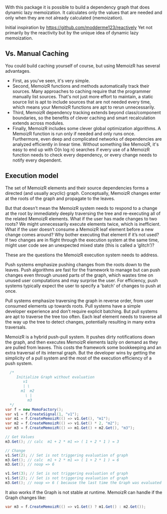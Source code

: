 With this package it is possible to build a dependency graph that does dynamic lazy memoization. 
It calculates only the values that are needed and only when they are not already calculated (memoization).

Initial inspiration by https://github.com/modderme123/reactively
Yet not primarily by the reactivity but by the unique idea of dynamic lazy memoization.

## Vs. Manual Caching
You could build caching yourself of course, but using MemoizR has several advantages.

- First, as you've seen, it's very simple.
- Second, MemoizR functions and methods automatically track their sources. Many approaches to caching require that the programmer manually list sources. That's not just more effort to maintain, a static source list is apt to include sources that are not needed every time, which means your MemoizR functions are apt to rerun unnecessarily.
- Third, MemoizR dependency tracking extends beyond class/component boundaries, so the benefits of clever caching and smart recalculation extends across modules.
- Finally, MemoizR includes some clever global optimization algorithms. A MemoizR function is run only if needed and only runs once. Furthermore, even deep and complicated networks of dependencies are analyzed efficiently in linear time. Without something like MemoizR, it's easy to end up with O(n log n) searches if every use of a MemoizR function needs to check every dependency, or every change needs to notify every dependent.

## Execution model

The set of MemoizR elements and their source dependencies forms a directed (and usually acyclic) graph. Conceptually, MemoizR changes enter at the roots of the graph and propagate to the leaves.

But that doesn’t mean the MemoizR system needs to respond to a change at the root by immediately deeply traversing the tree and re-executing all of the related MemoizR elements. What if the user has made changes to two roots? We might unnecessarily execute elements twice, which is inefficient. What if the user doesn’t consume a MemoizR leaf element before a new change comes around? Why bother executing that element if it’s not used? If two changes are in flight through the execution system at the same time, might user code see an unexpected mixed state (this is called a ‘glitch’)?

These are the questions the MemoizR execution system needs to address.

Push systems emphasize pushing changes from the roots down to the leaves. Push algorithms are fast for the framework to manage but can push changes even through unused parts of the graph, which wastes time on unused user computations and may surprise the user. For efficiency, push systems typically expect the user to specify a 'batch' of changes to push at once.

Pull systems emphasize traversing the graph in reverse order, from user consumed elements up towards roots. Pull systems have a simple developer experience and don’t require explicit batching. But pull systems are apt to traverse the tree too often. Each leaf element needs to traverse all the way up the tree to detect changes, potentially resulting in many extra traversals.

MemoizR is a hybrid push-pull system. It pushes dirty notifications down the graph, and then executes MemoizR elements lazily on demand as they are pulled from leaves. This costs the framework some bookkeeping and an extra traversal of its internal graph. But the developer wins by getting the simplicity of a pull system and the most of the execution efficiency of a push system.


```cs
  /*
     Initialize Graph without evaluation
        v1
        | \ 
       m1  m2
         \ |
          m3
  */
var f = new MemoFactory();
var v1 = f.CreateSignal(1, "v1");
var m1 = f.CreateMemoizR(() => v1.Get(), "m1");
var m2 = f.CreateMemoizR(() => v1.Get() * 2, "m2");
var m3 = f.CreateMemoizR(() => m1.Get() + m2.Get(), "m3");

// Get Values
m3.Get(); // calc  m1 + 2 * m1 => ( 1 + 2 * 1 ) = 3

// Change
v1.Set(2); // Set is not triggering evaluation of graph
m3.Get(); // calc  m1 + 2 * m1 => ( 1 + 2 * 1 ) = 6
m3.Get(); // noop => 6

v1.Set(3); // Set is not triggering evaluation of graph
v1.Set(2); // Set is not triggering evaluation of graph
m3.Get(); // noop => 6 ( because the last time the Graph was evaluated v1 was already 2 )
```

It also works if the Graph is not stable at runtime. MemoizR can handle if the Graph changes like:
```cs
var m3 = f.CreateMemoizR(() => v1.Get() ? m1.Get() : m2.Get());
```